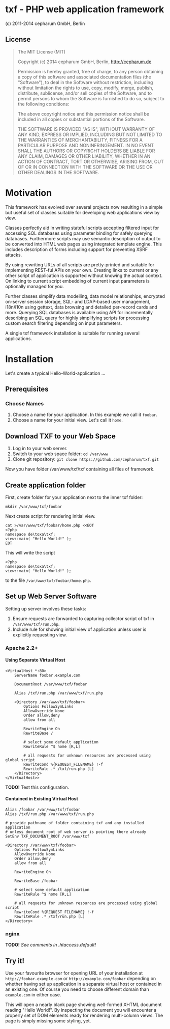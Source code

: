 txf - PHP web application framework
===================================

(c) 2011-2014 cepharum GmbH, Berlin


## License

> The MIT License (MIT)
>
> Copyright (c) 2014 cepharum GmbH, Berlin, http://cepharum.de
>
> Permission is hereby granted, free of charge, to any person obtaining a copy
> of this software and associated documentation files (the "Software"), to deal
> in the Software without restriction, including without limitation the rights
> to use, copy, modify, merge, publish, distribute, sublicense, and/or sell
> copies of the Software, and to permit persons to whom the Software is
> furnished to do so, subject to the following conditions:
>
> The above copyright notice and this permission notice shall be included in
> all copies or substantial portions of the Software.
>
> THE SOFTWARE IS PROVIDED "AS IS", WITHOUT WARRANTY OF ANY KIND, EXPRESS OR
> IMPLIED, INCLUDING BUT NOT LIMITED TO THE WARRANTIES OF MERCHANTABILITY,
> FITNESS FOR A PARTICULAR PURPOSE AND NONINFRINGEMENT. IN NO EVENT SHALL THE
> AUTHORS OR COPYRIGHT HOLDERS BE LIABLE FOR ANY CLAIM, DAMAGES OR OTHER
> LIABILITY, WHETHER IN AN ACTION OF CONTRACT, TORT OR OTHERWISE, ARISING FROM,
> OUT OF OR IN CONNECTION WITH THE SOFTWARE OR THE USE OR OTHER DEALINGS IN
> THE SOFTWARE.


# Motivation

This framework has evolved over several projects now resulting in a simple but
useful set of classes suitable for developing web applications view by view. 

Classes perfectly aid in writing stateful scripts accepting filtered input for
accessing SQL databases using parameter binding for safely querying databases.
Furthermore scripts may use semantic description of output to be converted into
HTML web pages using integrated template engine. This includes description of
forms including support for preventing XSRF attacks.

By using rewriting URLs of all scripts are pretty-printed and suitable for 
implementing REST-ful APIs on your own. Creating links to current or any other
script of application is supported without knowing the actual context. On linking
to current script embedding of current input parameters is optionally managed 
for you.

Further classes simplify data modelling, data model relationships, encrypted 
on-server session storage, SQL- and LDAP-based user management, i18n/l10n using
gettext, data browsing and detailed per-record cards and more. Querying SQL
databases is available using API for incrementally describing an SQL query for
highly simplifying scripts for processing custom search filtering depending on
input parameters.

A single txf framework installation is suitable for running several applications.

# Installation

Let's create a typical Hello-World-application ...

## Prerequisites

### Choose Names

1. Choose a name for your application. In this example we call it `foobar`.
2. Choose a name for your initial view. Let's call it `home`.

## Download TXF to your Web Space

1. Log in to your web server.
2. Switch to your web space folder: `cd /var/www`
3. Clone git repository: `git clone https://github.com/cepharum/txf.git`

Now you have folder /var/www/txf/txf containing all files of framework.

## Create application folder

First, create folder for your application next to the inner txf folder: 

    mkdir /var/www/txf/foobar

Next create script for rendering initial view.

    cat >/var/www/txf/foobar/home.php <<EOT
    <?php
    namespace de\toxa\txf;
    view::main( "Hello World!" );
    EOT

This will write the script 

    <?php
    namespace de\toxa\txf;
    view::main( "Hello World!" );

to the file `/var/www/txf/foobar/home.php`.

## Set up Web Server Software

Setting up server involves these tasks:

1. Ensure requests are forwarded to capturing collector script of txf in `/var/www/txf/run.php`.
2. Include rule for showing initial view of application unless user is explicitly requesting view.

### Apache 2.2+

#### Using Separate Virtual Host

    <VirtualHost *:80>
        ServerName foobar.example.com
    
        DocumentRoot /var/www/txf/foobar
    
        Alias /txf/run.php /var/www/txf/run.php
    
        <Directory /var/www/txf/foobar>
            Options FollowSymLinks
            AllowOverride None
            Order allow,deny
            allow from all
    
            RewriteEngine On
            RewriteBase /
    
            # select some default application
            RewriteRule ^$ home [R,L]
    
            # all requests for unknown resources are processed using global script
            RewriteCond %{REQUEST_FILENAME} !-f
            RewriteRule .* /txf/run.php [L]
        </Directory>
    </VirtualHost>>

**TODO!** Test this configuration.

#### Contained in Existing Virtual Host

    Alias /foobar /var/www/txf/foobar
    Alias /txf/run.php /var/www/txf/run.php

    # provide pathname of folder containing txf and any installed application 
    # unless document root of web server is pointing there already
    SetEnv TXF_DOCUMENT_ROOT /var/www/txf
    
    <Directory /var/www/txf/foobar>
        Options FollowSymLinks
        AllowOverride None
        Order allow,deny
        allow from all

        RewriteEngine On

        RewriteBase /foobar

        # select some default application
        RewriteRule ^$ home [R,L]

        # all requests for unknown resources are processed using global script
        RewriteCond %{REQUEST_FILENAME} !-f
        RewriteRule .* /txf/run.php [L]
    </Directory>

### nginx

**TODO!** _See comments in .htaccess.default!_

## Try it!

Use your favourite browser for opening URL of your installation at 
`http://foobar.example.com` or `http://example.com/foobar` depending on whether
having set up application in a separate virtual host or contained in an existing
one. Of course you need to choose different domain than `example.com` in either
case.

This will open a nearly blank page showing well-formed XHTML document reading 
"Hello World!". By inspecting the document you will encounter a properly set of
DOM elements ready for rendering multi-column views. The page is simply missing
some styling, yet.
